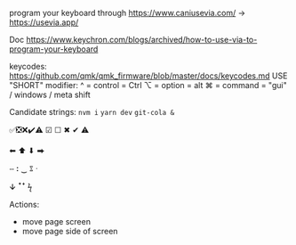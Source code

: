 program your keyboard through https://www.caniusevia.com/  -> https://usevia.app/

Doc https://www.keychron.com/blogs/archived/how-to-use-via-to-program-your-keyboard


keycodes: https://github.com/qmk/qmk_firmware/blob/master/docs/keycodes.md USE "SHORT"
modifier:
^ = control = Ctrl
⌥ = option = alt
⌘ = command = "gui" / windows / meta
shift



Candidate strings:
`nvm i`
`yarn dev`
`git-cola &`

✅❎❌✔️⚠️
☑ ☐  ✖ ✔ ⚠

⬅ ⬆ ⬇ ⮕

ⵧ ꓽ ‿ ೱ ᐧ

ↆ ꜛꜜ
ϟ



Actions:
- move page screen
- move page side of screen
